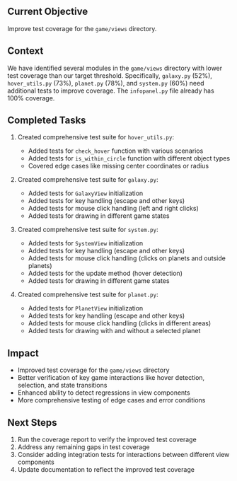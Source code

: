 ## Current Objective
Improve test coverage for the `game/views` directory.

## Context
We have identified several modules in the `game/views` directory with lower test coverage than our target threshold. Specifically, `galaxy.py` (52%), `hover_utils.py` (73%), `planet.py` (78%), and `system.py` (60%) need additional tests to improve coverage. The `infopanel.py` file already has 100% coverage.

## Completed Tasks
1. Created comprehensive test suite for `hover_utils.py`:
   - Added tests for `check_hover` function with various scenarios
   - Added tests for `is_within_circle` function with different object types
   - Covered edge cases like missing center coordinates or radius

2. Created comprehensive test suite for `galaxy.py`:
   - Added tests for `GalaxyView` initialization
   - Added tests for key handling (escape and other keys)
   - Added tests for mouse click handling (left and right clicks)
   - Added tests for drawing in different game states

3. Created comprehensive test suite for `system.py`:
   - Added tests for `SystemView` initialization
   - Added tests for key handling (escape and other keys)
   - Added tests for mouse click handling (clicks on planets and outside planets)
   - Added tests for the update method (hover detection)
   - Added tests for drawing in different game states

4. Created comprehensive test suite for `planet.py`:
   - Added tests for `PlanetView` initialization
   - Added tests for key handling (escape and other keys)
   - Added tests for mouse click handling (clicks in different areas)
   - Added tests for drawing with and without a selected planet

## Impact
- Improved test coverage for the `game/views` directory
- Better verification of key game interactions like hover detection, selection, and state transitions
- Enhanced ability to detect regressions in view components
- More comprehensive testing of edge cases and error conditions

## Next Steps
1. Run the coverage report to verify the improved test coverage
2. Address any remaining gaps in test coverage
3. Consider adding integration tests for interactions between different view components
4. Update documentation to reflect the improved test coverage
